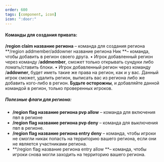 ```yaml
---
order: 600
tags: [component, icon]
icon: ":door:"
---
```

#### Команды для создания привата:
**/region claim название региона** – команда для создания региона
**/region addmember/addowner название региона Ник **– команда, чтобы добавить в регион своего друга.
•    Игрок добавленный регион через команду /**addmember**, сможет только открывать сундуки либо ломать/ставить блоки.
•    Игрок добавленный регион через команду /**addowner**, будет иметь такие же права на регион, как и у вас. Данный игрок сможет, удалить регион, выписать вас из региона либо же добавить кого-либо в регион. **Будьте осторожны**, и добавляйте данной командой в регион, только проверенных игроков.
##### Полезные флаги для региона:
- **/region flag название региона pvp allow** – команда для включения пвп в регионе
- **/region flag название региона pvp deny** – команда для выключения пвп в регионе.
- **/region flag название региона entry deny** – команда, чтобы игроки не смогли никак попасть на территорию вашего региона, если они не является участниками региона.
- **/region flag название региона entry allow **– команда, чтобы игроки снова могли заходить на территорию вашего региона.
